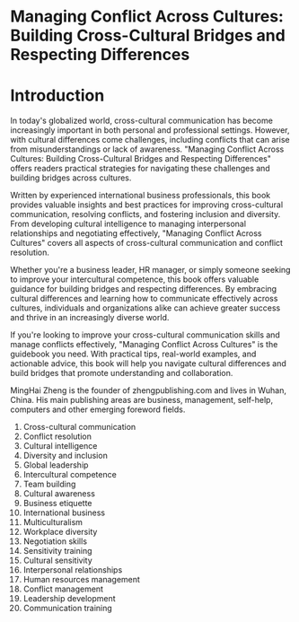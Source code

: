 # Managing Conflict Across Cultures: Building Cross-Cultural Bridges and Respecting Differences

# Introduction

In today's globalized world, cross-cultural communication has become increasingly important in both personal and professional settings. However, with cultural differences come challenges, including conflicts that can arise from misunderstandings or lack of awareness. "Managing Conflict Across Cultures: Building Cross-Cultural Bridges and Respecting Differences" offers readers practical strategies for navigating these challenges and building bridges across cultures.

Written by experienced international business professionals, this book provides valuable insights and best practices for improving cross-cultural communication, resolving conflicts, and fostering inclusion and diversity. From developing cultural intelligence to managing interpersonal relationships and negotiating effectively, "Managing Conflict Across Cultures" covers all aspects of cross-cultural communication and conflict resolution.

Whether you're a business leader, HR manager, or simply someone seeking to improve your intercultural competence, this book offers valuable guidance for building bridges and respecting differences. By embracing cultural differences and learning how to communicate effectively across cultures, individuals and organizations alike can achieve greater success and thrive in an increasingly diverse world.

If you're looking to improve your cross-cultural communication skills and manage conflicts effectively, "Managing Conflict Across Cultures" is the guidebook you need. With practical tips, real-world examples, and actionable advice, this book will help you navigate cultural differences and build bridges that promote understanding and collaboration.

MingHai Zheng is the founder of zhengpublishing.com and lives in Wuhan, China. His main publishing areas are business, management, self-help, computers and other emerging foreword fields.



1. Cross-cultural communication
2. Conflict resolution
3. Cultural intelligence
4. Diversity and inclusion
5. Global leadership
6. Intercultural competence
7. Team building
8. Cultural awareness
9. Business etiquette
10. International business
11. Multiculturalism
12. Workplace diversity
13. Negotiation skills
14. Sensitivity training
15. Cultural sensitivity
16. Interpersonal relationships
17. Human resources management
18. Conflict management
19. Leadership development
20. Communication training

